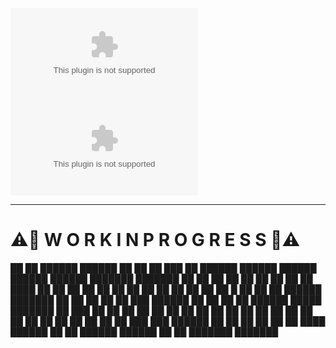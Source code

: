 ![GitHub repo size](https://img.shields.io/github/repo-size/OVAIS69/Boring.ai?color=blue)  
![GitHub last commit](https://img.shields.io/github/last-commit/OVAIS69/Boring.ai?color=brightgreen)  


---

# ⚠️🚧 W O R K   I N   P R O G R E S S 🚧⚠️

██ ██ ██████ ██████ ██ ██ ██ ███ ██ ██████ ██████ ██████ ██████ ██████ ███████ ███████
██ ██ ██ ██ ██ ██ ██ ██ ██ ████ ██ ██ ██ ██ ██ ██ ██ ██ ██ ██ ██ ██
██ █ ██ ██ ██ ██████ ███████ ██ ██ ██ ██ ██ ███ ██████ ██ ██ ██ ██ ██████ █████ ███████
██ ███ ██ ██ ██ ██ ██ ██ ██ ██ ██ ██ ██ ██ ██ ██ ██ ██ ██ ██ ██ ██ ██ ██ ██
███ ███ ██████ ██ ██ ██ ██ ██ ██ ████ ██████ ██ ██ ██████ ██████ ██ ██ ███████ ███████
